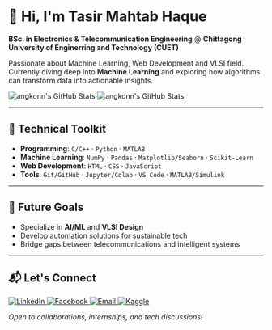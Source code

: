 # 👋 Hi, I'm Tasir Mahtab Haque  
**BSc. in Electronics & Telecommunication Engineering**
@ **Chittagong University of Enginerring and Technology (CUET)**

Passionate about Machine Learning, Web Development and VLSI field. Currently diving deep into **Machine Learning** and exploring how algorithms can transform data into actionable insights.  

<img src="https://github-readme-stats.vercel.app/api?username=angkonn&theme=dark&show_icons=true&hide_border=true&count_private=true" alt="angkonn's GitHub Stats" />
<img src="https://github-readme-stats.vercel.app/api/top-langs/?username=angkonn&theme=dark&show_icons=true&hide_border=true&layout=compact" alt="angkonn's GitHub Stats" />


---

## 🔧 **Technical Toolkit**  
- **Programming**: `C/C++` · `Python` · `MATLAB`  
- **Machine Learning**: `NumPy` · `Pandas` · `Matplotlib/Seaborn` · `Scikit-Learn`  
- **Web Development**: `HTML` · `CSS` · `JavaScript`  
- **Tools**: `Git/GitHub` · `Jupyter/Colab` · `VS Code` · `MATLAB/Simulink`  

---

## 🚀 **Future Goals**  
- Specialize in **AI/ML** and **VLSI Design**  
- Develop automation solutions for sustainable tech  
- Bridge gaps between telecommunications and intelligent systems  

---

## 📬 **Let's Connect**  
<a href="https://www.linkedin.com/in/angkonnn" target="_blank" rel="noopener noreferrer">
  <img src="https://img.shields.io/badge/LinkedIn-Connect%20Professionally-0A66C2?style=flat&logo=linkedin" alt="LinkedIn">
</a>  
<a href="https://www.facebook.com/angkonnn/" target="_blank" rel="noopener noreferrer">
  <img src="https://img.shields.io/badge/Facebook-Connect%20Socially-1877F2?style=flat&logo=facebook" alt="Facebook">
</a>  
<a href="mailto:mahtabhaque2587@gmail.com" target="_blank" rel="noopener noreferrer">
  <img src="https://img.shields.io/badge/Email-Reach%20Out%20Here-D14836?style=flat&logo=gmail" alt="Email">
</a>  
<a href="https://www.kaggle.com/angkonn" target="_blank" rel="noopener noreferrer">
    <img src="https://img.shields.io/badge/Kaggle-Connect%20on%20Kaggle-20BEFF?style=flat&logo=kaggle" alt="Kaggle">
  </a>

*Open to collaborations, internships, and tech discussions!*  
